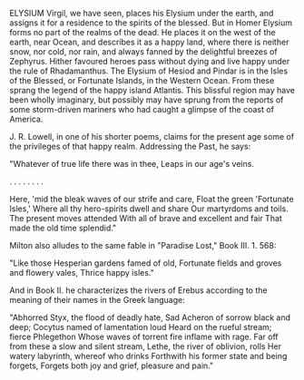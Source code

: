 ELYSIUM
  Virgil, we have seen, places his Elysium under the earth, and
  assigns it for a residence to the spirits of the blessed. But in Homer
  Elysium forms no part of the realms of the dead. He places it on the
  west of the earth, near Ocean, and describes it as a happy land, where
  there is neither snow, nor cold, nor rain, and always fanned by the
  delightful breezes of Zephyrus. Hither favoured heroes pass without
  dying and live happy under the rule of Rhadamanthus. The Elysium of
  Hesiod and Pindar is in the Isles of the Blessed, or Fortunate
  Islands, in the Western Ocean. From these sprang the legend of the
  happy island Atlantis. This blissful region may have been wholly
  imaginary, but possibly may have sprung from the reports of some
  storm-driven mariners who had caught a glimpse of the coast of
  America.

  J. R. Lowell, in one of his shorter poems, claims for the present
  age some of the privileges of that happy realm. Addressing the Past,
  he says:

  "Whatever of true life there was in thee,
  Leaps in our age's veins.

  . . . . . . . .

  Here, 'mid the bleak waves of our strife and care,
  Float the green 'Fortunate Isles,'
  Where all thy hero-spirits dwell and share
  Our martyrdoms and toils.
  The present moves attended
  With all of brave and excellent and fair
  That made the old time splendid."

  Milton also alludes to the same fable in "Paradise Lost," Book
  III. 1. 568:

  "Like those Hesperian gardens famed of old,
  Fortunate fields and groves and flowery vales,
  Thrice happy isles."

  And in Book II. he characterizes the rivers of Erebus according to
  the meaning of their names in the Greek language:

  "Abhorred Styx, the flood of deadly hate,
  Sad Acheron of sorrow black and deep;
  Cocytus named of lamentation loud
  Heard on the rueful stream; fierce Phlegethon
  Whose waves of torrent fire inflame with rage.
  Far off from these a slow and silent stream,
  Lethe, the river of oblivion, rolls
  Her watery labyrinth, whereof who drinks
  Forthwith his former state and being forgets,
  Forgets both joy and grief, pleasure and pain."